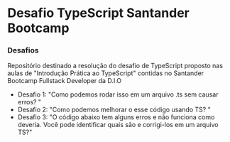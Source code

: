 # Desafio TypeScript Santander Bootcamp

### Desafios 

Repositório destinado a resolução do desafio de TypeScript proposto nas aulas de "Introdução Prática ao TypeScript" contidas no Santander Bootcamp Fullstack Developer da D.I.O

- Desafio 1: "Como podemos rodar isso em um arquivo .ts sem causar erros? "
- Desafio 2: "Como podemos melhorar o esse código usando TS? "
- Desafio 3: "O código abaixo tem alguns erros e não funciona como deveria. Você pode identificar quais são e corrigi-los em um arquivo TS?"